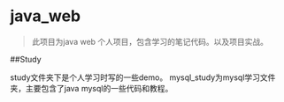 # java_web

>此项目为java web 个人项目，包含学习的笔记代码。以及项目实战。

##Study
 
study文件夹下是个人学习时写的一些demo。 mysql_study为mysql学习文件夹，主要包含了java mysql的一些代码和教程。